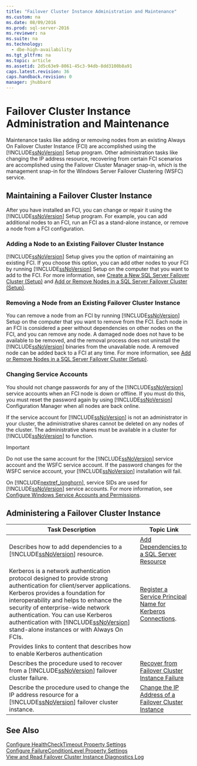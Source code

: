 ```yaml
---
title: "Failover Cluster Instance Administration and Maintenance"
ms.custom: na
ms.date: 08/09/2016
ms.prod: sql-server-2016
ms.reviewer: na
ms.suite: na
ms.technology: 
  - dbe-high-availability
ms.tgt_pltfrm: na
ms.topic: article
ms.assetid: 2d5c63e9-8061-45c3-94db-8dd3100b8a91
caps.latest.revision: 36
caps.handback.revision: 0
manager: jhubbard
---
```

# Failover Cluster Instance Administration and Maintenance
Maintenance tasks like adding or removing nodes from an existing Always On Failover Cluster Instance (FCI) are accomplished using the [!INCLUDE[ssNoVersion](../../Topics/TopicNameContainA/tokens/ssNoVersion_md.md)] Setup program. Other administration tasks like changing the IP address resource, recovering from certain FCI scenarios are accomplished using the Failover Cluster Manager snap-in, which is the management snap-in for the Windows Server Failover Clustering (WSFC) service.  
  
## Maintaining a Failover Cluster Instance  
 After you have installed an FCI, you can change or repair it using the [!INCLUDE[ssNoVersion](../../Topics/TopicNameContainA/tokens/ssNoVersion_md.md)] Setup program. For example, you can add additional nodes to an FCI, run an FCI as a stand-alone instance, or remove a node from a FCI configuration.  
  
### Adding a Node to an Existing Failover Cluster Instance  
 [!INCLUDE[ssNoVersion](../../Topics/TopicNameContainA/tokens/ssNoVersion_md.md)] Setup gives you the option of maintaining an existing FCI. If you choose this option, you can add other nodes to your FCI by running [!INCLUDE[ssNoVersion](../../Topics/TopicNameContainA/tokens/ssNoVersion_md.md)] Setup on the computer that you want to add to the FCI. For more information, see [Create a New SQL Server Failover Cluster (Setup)](../../Topics/TopicNameContainA/Create-a-New-SQL-Server-Failover-Cluster--Setup-.md) and [Add or Remove Nodes in a SQL Server Failover Cluster (Setup)](../../Topics/TopicNameContainA/Add-or-Remove-Nodes-in-a-SQL-Server-Failover-Cluster--Setup-.md).  
  
### Removing a Node from an Existing Failover Cluster Instance  
 You can remove a node from an FCI by running [!INCLUDE[ssNoVersion](../../Topics/TopicNameContainA/tokens/ssNoVersion_md.md)] Setup on the computer that you want to remove from the FCI. Each node in an FCI is considered a peer without dependencies on other nodes on the FCI, and you can remove any node. A damaged node does not have to be available to be removed, and the removal process does not uninstall the [!INCLUDE[ssNoVersion](../../Topics/TopicNameContainA/tokens/ssNoVersion_md.md)] binaries from the unavailable node. A removed node can be added back to a FCI at any time. For more information, see [Add or Remove Nodes in a SQL Server Failover Cluster (Setup)](../../Topics/TopicNameContainA/Add-or-Remove-Nodes-in-a-SQL-Server-Failover-Cluster--Setup-.md).  
  
### Changing Service Accounts  
 You should not change passwords for any of the [!INCLUDE[ssNoVersion](../../Topics/TopicNameContainA/tokens/ssNoVersion_md.md)] service accounts when an FCI node is down or offline. If you must do this, you must reset the password again by using [!INCLUDE[ssNoVersion](../../Topics/TopicNameContainA/tokens/ssNoVersion_md.md)] Configuration Manager when all nodes are back online.  
  
 If the service account for [!INCLUDE[ssNoVersion](../../Topics/TopicNameContainA/tokens/ssNoVersion_md.md)] is not an administrator in your cluster, the administrative shares cannot be deleted on any nodes of the cluster. The administrative shares must be available in a cluster for [!INCLUDE[ssNoVersion](../../Topics/TopicNameContainA/tokens/ssNoVersion_md.md)] to function.  
  
> [!IMPORTANT]  
>  Do not use the same account for the [!INCLUDE[ssNoVersion](../../Topics/TopicNameContainA/tokens/ssNoVersion_md.md)] service account and the WSFC service account. If the password changes for the WSFC service account, your [!INCLUDE[ssNoVersion](../../Topics/TopicNameContainA/tokens/ssNoVersion_md.md)] installation will fail.  
  
 On [!INCLUDE[nextref_longhorn](../../Topics/TopicNameContainA/tokens/nextref_longhorn_md.md)], service SIDs are used for [!INCLUDE[ssNoVersion](../../Topics/TopicNameContainA/tokens/ssNoVersion_md.md)] service accounts. For more information, see [Configure Windows Service Accounts and Permissions](../../Topics/TopicNameNotContainA/Configure-Windows-Service-Accounts-and-Permissions.md).  
  
## Administering a Failover Cluster Instance  
  
|Task Description|Topic Link|  
|----------------------|----------------|  
|Describes how to add dependencies to a [!INCLUDE[ssNoVersion](../../Topics/TopicNameContainA/tokens/ssNoVersion_md.md)] resource.|[Add Dependencies to a SQL Server Resource](../../Topics/TopicNameContainA/Add-Dependencies-to-a-SQL-Server-Resource.md)|  
|Kerberos is a network authentication protocol designed to provide strong authentication for client/server applications. Kerberos provides a foundation for interoperability and helps to enhance the security of enterprise-wide network authentication. You can use Kerberos authentication with [!INCLUDE[ssNoVersion](../../Topics/TopicNameContainA/tokens/ssNoVersion_md.md)] stand-alone instances or with Always On FCIs.|[Register a Service Principal Name for Kerberos Connections](../../Topics/TopicNameContainA/Register-a-Service-Principal-Name-for-Kerberos-Connections.md).|  
|Provides links to content that describes how to enable Kerberos authentication||  
|Describes the procedure used to recover from a [!INCLUDE[ssNoVersion](../../Topics/TopicNameContainA/tokens/ssNoVersion_md.md)] failover cluster failure.|[Recover from Failover Cluster Instance Failure](../../Topics/TopicNameNotContainA/Recover-from-Failover-Cluster-Instance-Failure.md)|  
|Describe the procedure used to change the IP address resource for a [!INCLUDE[ssNoVersion](../../Topics/TopicNameContainA/tokens/ssNoVersion_md.md)] failover cluster instance.|[Change the IP Address of a Failover Cluster Instance](../../Topics/TopicNameContainA/Change-the-IP-Address-of-a-Failover-Cluster-Instance.md)|  
  
## See Also  
 [Configure HealthCheckTimeout Property Settings](../../Topics/TopicNameNotContainA/Configure-HealthCheckTimeout-Property-Settings.md)   
 [Configure FailureConditionLevel Property Settings](../../Topics/TopicNameNotContainA/Configure-FailureConditionLevel-Property-Settings.md)   
 [View and Read Failover Cluster Instance Diagnostics Log](../../Topics/TopicNameNotContainA/View-and-Read-Failover-Cluster-Instance-Diagnostics-Log.md)